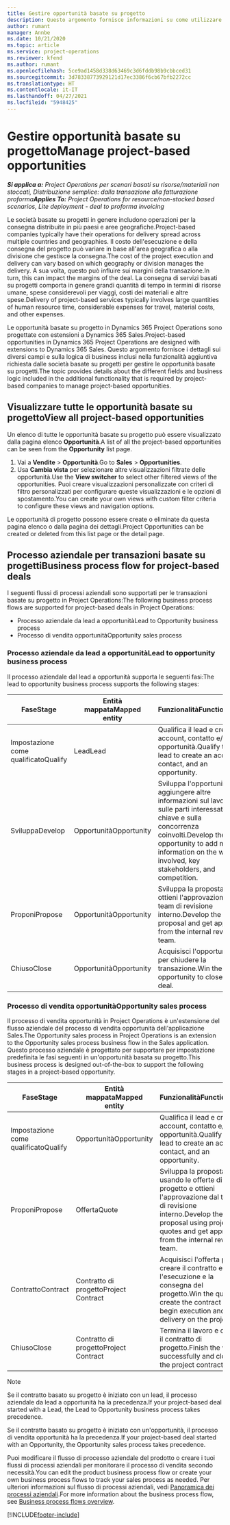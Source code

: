 ```yaml
---
title: Gestire opportunità basate su progetto
description: Questo argomento fornisce informazioni su come utilizzare le opportunità correlate ai progetti.
author: rumant
manager: Annbe
ms.date: 10/21/2020
ms.topic: article
ms.service: project-operations
ms.reviewer: kfend
ms.author: rumant
ms.openlocfilehash: 5ce9ad1458d338d63469c3d6fddb98b9cbbced31
ms.sourcegitcommit: 3d78338773929121d17ec3386f6cb67bfb2272cc
ms.translationtype: HT
ms.contentlocale: it-IT
ms.lasthandoff: 04/27/2021
ms.locfileid: "5948425"
---
```

# <a name="manage-project-based-opportunities"></a><span data-ttu-id="22cb6-103">Gestire opportunità basate su progetto</span><span class="sxs-lookup"><span data-stu-id="22cb6-103">Manage project-based opportunities</span></span>

<span data-ttu-id="22cb6-104">_**Si applica a:** Project Operations per scenari basati su risorse/materiali non stoccati, Distribuzione semplice: dalla transazione alla fatturazione proforma_</span><span class="sxs-lookup"><span data-stu-id="22cb6-104">_**Applies To:** Project Operations for resource/non-stocked based scenarios, Lite deployment - deal to proforma invoicing_</span></span>

<span data-ttu-id="22cb6-105">Le società basate su progetti in genere includono operazioni per la consegna distribuite in più paesi e aree geografiche.</span><span class="sxs-lookup"><span data-stu-id="22cb6-105">Project-based companies typically have their operations for delivery spread across multiple countries and geographies.</span></span> <span data-ttu-id="22cb6-106">Il costo dell'esecuzione e della consegna del progetto può variare in base all'area geografica o alla divisione che gestisce la consegna.</span><span class="sxs-lookup"><span data-stu-id="22cb6-106">The cost of the project execution and delivery can vary  based on which geography or division manages the delivery.</span></span> <span data-ttu-id="22cb6-107">A sua volta, questo può influire sui margini della transazione.</span><span class="sxs-lookup"><span data-stu-id="22cb6-107">In turn, this can impact the margins of the deal.</span></span> <span data-ttu-id="22cb6-108">La consegna di servizi basati su progetti comporta in genere grandi quantità di tempo in termini di risorse umane, spese considerevoli per viaggi, costi dei materiali e altre spese.</span><span class="sxs-lookup"><span data-stu-id="22cb6-108">Delivery of project-based services typically involves large quantities of human resource time, considerable expenses for travel, material costs, and other expenses.</span></span>

<span data-ttu-id="22cb6-109">Le opportunità basate su progetto in Dynamics 365 Project Operations sono progettate con estensioni a Dynamics 365 Sales.</span><span class="sxs-lookup"><span data-stu-id="22cb6-109">Project-based opportunities in Dynamics 365 Project Operations are designed with extensions to Dynamics 365 Sales.</span></span> <span data-ttu-id="22cb6-110">Questo argomento fornisce i dettagli sui diversi campi e sulla logica di business inclusi nella funzionalità aggiuntiva richiesta dalle società basate su progetti per gestire le opportunità basate su progetti.</span><span class="sxs-lookup"><span data-stu-id="22cb6-110">The topic provides details about the different fields and business logic included in the additional functionality that is required by project-based companies to manage project-based opportunities.</span></span>

## <a name="view-all-project-based-opportunities"></a><span data-ttu-id="22cb6-111">Visualizzare tutte le opportunità basate su progetto</span><span class="sxs-lookup"><span data-stu-id="22cb6-111">View all project-based opportunities</span></span>

<span data-ttu-id="22cb6-112">Un elenco di tutte le opportunità basate su progetto può essere visualizzato dalla pagina elenco **Opportunità**.</span><span class="sxs-lookup"><span data-stu-id="22cb6-112">A list of all the project-based opportunities can be seen from the **Opportunity** list page.</span></span> 

1. <span data-ttu-id="22cb6-113">Vai a **Vendite** > **Opportunità**.</span><span class="sxs-lookup"><span data-stu-id="22cb6-113">Go to **Sales** > **Opportunities**.</span></span>
2. <span data-ttu-id="22cb6-114">Usa **Cambia vista** per selezionare altre visualizzazioni filtrate delle opportunità.</span><span class="sxs-lookup"><span data-stu-id="22cb6-114">Use the **View switcher** to select other filtered views of the opportunities.</span></span> <span data-ttu-id="22cb6-115">Puoi creare visualizzazioni personalizzate con criteri di filtro personalizzati per configurare queste visualizzazioni e le opzioni di spostamento.</span><span class="sxs-lookup"><span data-stu-id="22cb6-115">You can create your own views with custom filter criteria to configure these views and navigation options.</span></span>

<span data-ttu-id="22cb6-116">Le opportunità di progetto possono essere create o eliminate da questa pagina elenco o dalla pagina dei dettagli.</span><span class="sxs-lookup"><span data-stu-id="22cb6-116">Project Opportunities can be created or deleted from this list page or the detail page.</span></span>

## <a name="business-process-flow-for-project-based-deals"></a><span data-ttu-id="22cb6-117">Processo aziendale per transazioni basate su progetti</span><span class="sxs-lookup"><span data-stu-id="22cb6-117">Business process flow for project-based deals</span></span>

<span data-ttu-id="22cb6-118">I seguenti flussi di processi aziendali sono supportati per le transazioni basate su progetto in Project Operations:</span><span class="sxs-lookup"><span data-stu-id="22cb6-118">The following business process flows are supported for project-based deals in Project Operations:</span></span>

- <span data-ttu-id="22cb6-119">Processo aziendale da lead a opportunità</span><span class="sxs-lookup"><span data-stu-id="22cb6-119">Lead to Opportunity business process</span></span>
- <span data-ttu-id="22cb6-120">Processo di vendita opportunità</span><span class="sxs-lookup"><span data-stu-id="22cb6-120">Opportunity sales process</span></span>

### <a name="lead-to-opportunity-business-process"></a><span data-ttu-id="22cb6-121">Processo aziendale da lead a opportunità</span><span class="sxs-lookup"><span data-stu-id="22cb6-121">Lead to opportunity business process</span></span> 
<span data-ttu-id="22cb6-122">Il processo aziendale dal lead a opportunità supporta le seguenti fasi:</span><span class="sxs-lookup"><span data-stu-id="22cb6-122">The lead to opportunity business process supports the following stages:</span></span>

| <span data-ttu-id="22cb6-123">Fase</span><span class="sxs-lookup"><span data-stu-id="22cb6-123">Stage</span></span> | <span data-ttu-id="22cb6-124">Entità mappata</span><span class="sxs-lookup"><span data-stu-id="22cb6-124">Mapped entity</span></span> | <span data-ttu-id="22cb6-125">Funzionalità</span><span class="sxs-lookup"><span data-stu-id="22cb6-125">Functionality</span></span> |
| --- | --- | --- |
| <span data-ttu-id="22cb6-126">Impostazione come qualificato</span><span class="sxs-lookup"><span data-stu-id="22cb6-126">Qualify</span></span> | <span data-ttu-id="22cb6-127">Lead</span><span class="sxs-lookup"><span data-stu-id="22cb6-127">Lead</span></span> | <span data-ttu-id="22cb6-128">Qualifica il lead e crea un account, contatto e/o opportunità.</span><span class="sxs-lookup"><span data-stu-id="22cb6-128">Qualify the lead to create an account, contact, and an opportunity.</span></span> |
| <span data-ttu-id="22cb6-129">Sviluppa</span><span class="sxs-lookup"><span data-stu-id="22cb6-129">Develop</span></span> | <span data-ttu-id="22cb6-130">Opportunità</span><span class="sxs-lookup"><span data-stu-id="22cb6-130">Opportunity</span></span> | <span data-ttu-id="22cb6-131">Sviluppa l'opportunità per aggiungere altre informazioni sul lavoro, sulle parti interessate chiave e sulla concorrenza coinvolti.</span><span class="sxs-lookup"><span data-stu-id="22cb6-131">Develop the opportunity to add more information on the work involved, key stakeholders, and competition.</span></span> |
| <span data-ttu-id="22cb6-132">Proponi</span><span class="sxs-lookup"><span data-stu-id="22cb6-132">Propose</span></span> | <span data-ttu-id="22cb6-133">Opportunità</span><span class="sxs-lookup"><span data-stu-id="22cb6-133">Opportunity</span></span> | <span data-ttu-id="22cb6-134">Sviluppa la proposta e ottieni l'approvazione dal team di revisione interno.</span><span class="sxs-lookup"><span data-stu-id="22cb6-134">Develop the proposal and get approval from the internal review team.</span></span> |
| <span data-ttu-id="22cb6-135">Chiuso</span><span class="sxs-lookup"><span data-stu-id="22cb6-135">Close</span></span> | <span data-ttu-id="22cb6-136">Opportunità</span><span class="sxs-lookup"><span data-stu-id="22cb6-136">Opportunity</span></span> | <span data-ttu-id="22cb6-137">Acquisisci l'opportunità per chiudere la transazione.</span><span class="sxs-lookup"><span data-stu-id="22cb6-137">Win the opportunity to close the deal.</span></span> |

### <a name="opportunity-sales-process"></a><span data-ttu-id="22cb6-138">Processo di vendita opportunità</span><span class="sxs-lookup"><span data-stu-id="22cb6-138">Opportunity sales process</span></span>
<span data-ttu-id="22cb6-139">Il processo di vendita opportunità in Project Operations è un'estensione del flusso aziendale del processo di vendita opportunità dell'applicazione Sales.</span><span class="sxs-lookup"><span data-stu-id="22cb6-139">The Opportunity sales process in Project Operations is an extension to the Opportunity sales process business flow in the Sales application.</span></span> <span data-ttu-id="22cb6-140">Questo processo aziendale è progettato per supportare per impostazione predefinita le fasi seguenti in un'opportunità basata su progetto.</span><span class="sxs-lookup"><span data-stu-id="22cb6-140">This business process is designed out-of-the-box to support the following stages in a project-based opportunity.</span></span>

| <span data-ttu-id="22cb6-141">Fase</span><span class="sxs-lookup"><span data-stu-id="22cb6-141">Stage</span></span> | <span data-ttu-id="22cb6-142">Entità mappata</span><span class="sxs-lookup"><span data-stu-id="22cb6-142">Mapped entity</span></span> | <span data-ttu-id="22cb6-143">Funzionalità</span><span class="sxs-lookup"><span data-stu-id="22cb6-143">Functionality</span></span> |
| --- | --- | --- |
| <span data-ttu-id="22cb6-144">Impostazione come qualificato</span><span class="sxs-lookup"><span data-stu-id="22cb6-144">Qualify</span></span> | <span data-ttu-id="22cb6-145">Opportunità</span><span class="sxs-lookup"><span data-stu-id="22cb6-145">Opportunity</span></span> | <span data-ttu-id="22cb6-146">Qualifica il lead e crea un account, contatto e/o opportunità.</span><span class="sxs-lookup"><span data-stu-id="22cb6-146">Qualify the lead to create an account, contact, and an opportunity.</span></span> |
| <span data-ttu-id="22cb6-147">Proponi</span><span class="sxs-lookup"><span data-stu-id="22cb6-147">Propose</span></span> | <span data-ttu-id="22cb6-148">Offerta</span><span class="sxs-lookup"><span data-stu-id="22cb6-148">Quote</span></span> | <span data-ttu-id="22cb6-149">Sviluppa la proposta usando le offerte di progetto e ottieni l'approvazione dal team di revisione interno.</span><span class="sxs-lookup"><span data-stu-id="22cb6-149">Develop the proposal using project quotes and get approval from the internal review team.</span></span> |
| <span data-ttu-id="22cb6-150">Contratto</span><span class="sxs-lookup"><span data-stu-id="22cb6-150">Contract</span></span> | <span data-ttu-id="22cb6-151">Contratto di progetto</span><span class="sxs-lookup"><span data-stu-id="22cb6-151">Project Contract</span></span> | <span data-ttu-id="22cb6-152">Acquisisci l'offerta per creare il contratto e inizia l'esecuzione e la consegna del progetto.</span><span class="sxs-lookup"><span data-stu-id="22cb6-152">Win the quote to create the contract and begin execution and delivery on the project.</span></span> |
| <span data-ttu-id="22cb6-153">Chiuso</span><span class="sxs-lookup"><span data-stu-id="22cb6-153">Close</span></span> | <span data-ttu-id="22cb6-154">Contratto di progetto</span><span class="sxs-lookup"><span data-stu-id="22cb6-154">Project Contract</span></span> | <span data-ttu-id="22cb6-155">Termina il lavoro e chiudi il contratto di progetto.</span><span class="sxs-lookup"><span data-stu-id="22cb6-155">Finish the work successfully and close the project contract.</span></span> |

> [!NOTE]
> <span data-ttu-id="22cb6-156">Se il contratto basato su progetto è iniziato con un lead, il processo aziendale da lead a opportunità ha la precedenza.</span><span class="sxs-lookup"><span data-stu-id="22cb6-156">If your project-based deal started with a Lead, the Lead to Opportunity business process takes precedence.</span></span>
>
> <span data-ttu-id="22cb6-157">Se il contratto basato su progetto è iniziato con un'opportunità, il processo di vendita opportunità ha la precedenza.</span><span class="sxs-lookup"><span data-stu-id="22cb6-157">If your project-based deal started with an Opportunity, the Opportunity sales process takes precedence.</span></span>

<span data-ttu-id="22cb6-158">Puoi modificare il flusso di processo aziendale del prodotto o creare i tuoi flussi di processi aziendali per monitorare il processo di vendita secondo necessità.</span><span class="sxs-lookup"><span data-stu-id="22cb6-158">You can edit the product business process flow or create your own business process flows to track your sales process as needed.</span></span> <span data-ttu-id="22cb6-159">Per ulteriori informazioni sul flusso di processi aziendali, vedi [Panoramica dei processi aziendali](/dynamics365/customerengagement/on-premises/customize/business-process-flows-overview).</span><span class="sxs-lookup"><span data-stu-id="22cb6-159">For more information about the business process flow, see [Business process flows overview](/dynamics365/customerengagement/on-premises/customize/business-process-flows-overview).</span></span>


[!INCLUDE[footer-include](../includes/footer-banner.md)]